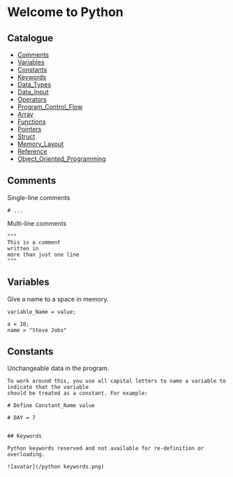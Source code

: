 # Welcome to Python

## Catalogue

- [Comments](#Comments)
- [Variables](#Variables)
- [Constants](#Constants)
- [Keywords](#Keywords)
- [Data_Types](#Data_Types)
- [Data_Input](#Data_Input)
- [Operators](#Operators)
- [Program_Control_Flow](#Program_Control_Flow)
- [Array](#Array)
- [Functions](#Functions)
- [Pointers](#Pointers)
- [Struct](#Struct)
- [Memory_Layout](#Memory_Layout)
- [Reference](#Reference)
- [Object_Oriented_Programming](#Object_Oriented_Programming)

## Comments

Single-line comments

```
# ...
```

Multi-line comments

```
"""
This is a comment
written in
more than just one line
"""
```

## Variables

Give a name to a space in memory.

```
variable_Name = value;

a = 10;
name = "Steve Jobs"
```

## Constants

Unchangeable data in the program.

```
To work around this, you use all capital letters to name a variable to indicate that the variable 
should be treated as a constant. For example:

# Define Constant_Name value
 
# DAY = 7
```

```

## Keywords

Python keywords reserved and not available for re-definition or overloading.

![avatar](/python keywords.png)

